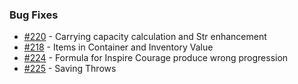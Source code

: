### Bug Fixes
- [#220](https://github.com/Rughalt/D35E/issues/220) - Carrying capacity calculation and Str enhancement
- [#218](https://github.com/Rughalt/D35E/issues/218) - Items in Container and Inventory Value
- [#224](https://github.com/Rughalt/D35E/issues/224) - Formula for Inspire Courage produce wrong progression
- [#225](https://github.com/Rughalt/D35E/issues/225) - Saving Throws
